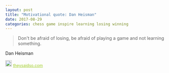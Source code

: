 ```yaml
---
layout: post
title: "Motivational quote: Dan Heisman"
date: 2017-08-29
categories: chess game inspire learning losing winning
---
```

> Don't be afraid of losing, be afraid of playing a game and not learning something.

Dan Heisman

<span style="z-index:50;font-size:0.9em;"><img src="https://theysaidso.com/branding/theysaidso.png" height="20" width="20" alt="theysaidso.com"/><a href="https://theysaidso.com" title="Powered by quotes from theysaidso.com" style="color: #9fcc25; margin-left: 4px; vertical-align: middle;">theysaidso.com</a></span>
